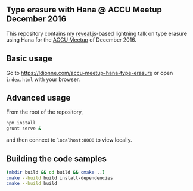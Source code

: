 ## Type erasure with Hana @ ACCU Meetup December 2016

This repository contains my [reveal.js][]-based lightning talk on type erasure
using Hana for the [ACCU Meetup][] of December 2016.

## Basic usage
Go to https://ldionne.com/accu-meetup-hana-type-erasure or open `index.html`
with your browser.

## Advanced usage
From the root of the repository,
```sh
npm install
grunt serve &
```

and then connect to `localhost:8000` to view locally.

## Building the code samples

```sh
(mkdir build && cd build && cmake ..)
cmake --build build install-dependencies
cmake --build build
```

<!-- Links -->
[ACCU Meetup]: https://www.meetup.com/ACCU-Bay-Area/events/233766721/
[reveal.js]: https://github.com/hakimel/reveal.js
